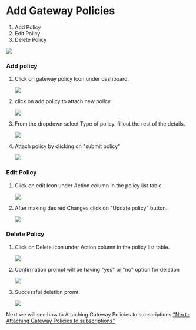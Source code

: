 Add Gateway Policies
====================

1.  Add Policy
2.  Edit Policy
3.  Delete Policy

![](../images/dashboard/gateway-policies/gateway-policies-01.png)

### Add policy

1.  Click on gateway policy Icon under dashboard.

    ![](../images/dashboard/gateway-policies/gateway-policies-02.png)

2.  click on add policy to attach new policy

    ![](../images/dashboard/gateway-policies/gateway-policies-03.png)

3.  From the dropdown select Type of policy. fillout the rest of the
    details.

    ![](../images/dashboard/gateway-policies/gateway-policies-04.png)

4.  Attach policy by clicking on "submit policy"

    ![](../images/dashboard/gateway-policies/gateway-policies-05.png)

### Edit Policy

1.  Click on edit Icon under Action column in the policy list table.

    ![](../images/dashboard/gateway-policies/gateway-policies-06.png)

2.  After making desired Changes click on "Update policy" button.

    ![](../images/dashboard/gateway-policies/gateway-policies-07.png)

### Delete Policy

1.  Click on Delete Icon under Action column in the policy list table.

    ![](../images/dashboard/gateway-policies/gateway-policies-08.png)

2.  Confirmation prompt will be having "yes" or "no" option for deletion

    ![](../images/dashboard/gateway-policies/gateway-policies-09.png)

3.  Successful deletion promt.

    ![](../images/dashboard/gateway-policies/gateway-policies-10.png)

Next we will see how to Attaching Gateway Policies to subscriptions
["Next : Attaching Gateway Policies to
subscriptions"](attach_gateway_policy_to_subscriptions.md)